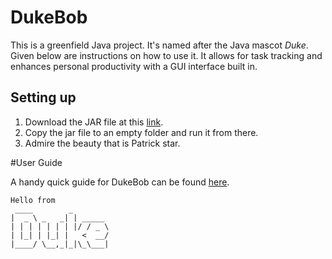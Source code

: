 # DukeBob

This is a greenfield Java project. It's named after the Java mascot _Duke_. Given below are instructions on how to use it. It allows for task tracking and enhances personal productivity with a GUI interface built in.

## Setting up

1. Download the JAR file at this [link](https://github.com/wlren/ip/releases).
2. Copy the jar file to an empty folder and run it from there.
3. Admire the beauty that is Patrick star.

#User Guide

A handy quick guide for DukeBob can be found [here](https://wlren.github.io/ip/).




   ```
   Hello from
    ____        _        
   |  _ \ _   _| | _____ 
   | | | | | | | |/ / _ \
   | |_| | |_| |   <  __/
   |____/ \__,_|_|\_\___|
   ```
